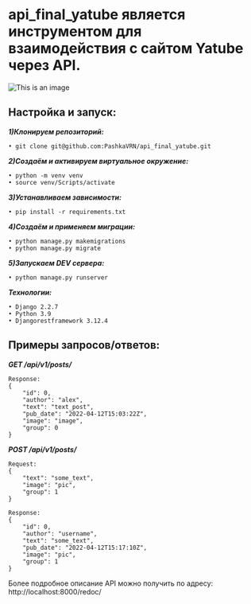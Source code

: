 # api_final_yatube является инструментом для взаимодействия с сайтом Yatube через API.

![This is an image](https://i.ytimg.com/vi/5YJ_dlM1ibc/maxresdefault.jpg)
## Настройка и запуск:

***1)Клонируем репозиторий:***
``` 
• git clone git@github.com:PashkaVRN/api_final_yatube.git
``` 

***2)Создаём и активируем виртуальное окружение:***
``` 
• python -m venv venv
• source venv/Scripts/activate
``` 

***3)Устанавливаем зависимости:***
``` 
• pip install -r requirements.txt
``` 

***4)Создаём и применяем миграции:***
``` 
• python manage.py makemigrations
• python manage.py migrate
``` 
***5)Запускаем DEV сервера:***
``` 
• python manage.py runserver
``` 
***Технологии:***
``` 
• Django 2.2.7
• Python 3.9
• Djangorestframework 3.12.4
``` 
## Примеры запросов/ответов:
***GET /api/v1/posts/***
``` 
Response:
{
    "id": 0,
    "author": "alex",
    "text": "text_post",
    "pub_date": "2022-04-12T15:03:22Z",
    "image": "image",
    "group": 0
}
``` 
***POST /api/v1/posts/***
``` 
Request:
{
    "text": "some_text",
    "image": "pic",
    "group": 1
}
``` 
``` 
Response:
{
    "id": 0,
    "author": "username",
    "text": "some_text",
    "pub_date": "2022-04-12T15:17:10Z",
    "image": "pic",
    "group": 1
}
``` 
Более подробное описание API можно получить по адресу:
http://localhost:8000/redoc/